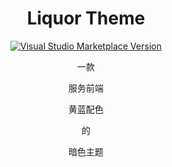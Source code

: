 <h1 align="center">Liquor Theme</h1>

<p align="center">
<a href="https://marketplace.visualstudio.com/items?itemName=gen9009.Liquor-Theme" target="__blank"><img src="https://img.shields.io/visual-studio-marketplace/v/gen9009.Liquor-Theme.svg?color=f8d566&label=Marketplace&logo=visual-studio-code" alt="Visual Studio Marketplace Version" /></a>
</p>

<p align="center">一款</p>
<p align="center">服务前端</p>
<p align="center">黄蓝配色</p>
<p align="center">的</p>
<p align="center">暗色主题</p>

